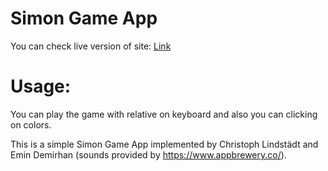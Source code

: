# Simon Game App

You can check live version of site: <a href="https://emindemirhan.github.io/six/">Link</a>

# Usage:
You can play the game with relative on keyboard and also  you can clicking on colors.






This is a simple Simon Game App implemented by Christoph Lindstädt and Emin Demirhan (sounds provided by https://www.appbrewery.co/).
